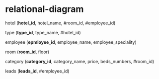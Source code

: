 # relational-diagram

hotel (**hotel_id**, hotel_name, #room_id, #employee_id)

type (**type_id**, type_name, #hotel_id)

employee (**epmloyee_id**, employee_name, employee_speciality)

room (**room_id**, floor)

category (**category_id**, category_name, price, beds_numbers, #room_id)

leads (**leads_id**, #employee_id)
